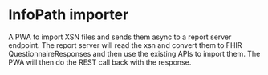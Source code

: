 # InfoPath importer
A PWA to import XSN files and sends them async to a report server endpoint. The report server will read the xsn and convert them to FHIR QuestionnaireResponses and then use the existing APIs to import them. The PWA will then do the REST call back with the response.
